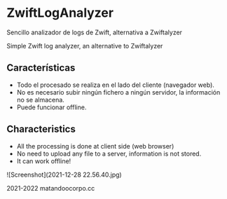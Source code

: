 # ZwiftLogAnalyzer
  Sencillo analizador de logs de Zwift, alternativa a Zwiftalyzer
  
  Simple Zwift log analyzer, an alternative to Zwiftalyzer
  
## Características
- Todo el procesado se realiza en el lado del cliente (navegador web).
- No es necesario subir ningún fichero a ningún servidor, la información no se almacena.
- Puede funcionar offline.
## Characteristics
- All the processing is done at client side (web browser)
- No need to upload any file to a server, information is not stored.
- It can work offline!

![Screenshot](2021-12-28 22.56.40.jpg)

2021-2022 matandoocorpo.cc 
